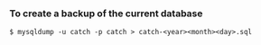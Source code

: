 ### To create a backup of the current database
```
$ mysqldump -u catch -p catch > catch-<year><month><day>.sql
```
